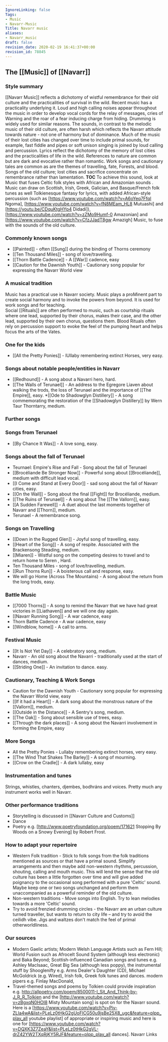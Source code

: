 ```yaml
---
IgnoreLinking: false
Tags:
- Music
- Navarr-Music
Title: Navarr music
aliases:
- Navarr_music
draft: false
revision_date: 2020-02-19 16:41:37+00:00
revision_id: 78845
---
```


## The [[Music]] of [[Navarr]]
### Style summary
[[Navarr Music]] reflects a dichotomy of wistful remembrance for their old culture and the practicalities of survival in the wild. Recent music has a practicality underlying it. Loud and high calling noises appear throughout the music in order to develop vocal cords for the relay of messages, cries of Warning and the roar of a fear inducing charge from hiding. Drumming is widely used for similar reasons. The sounds, in contrast to the melodic music of their old culture, are often harsh which reflects the Navarr attitude towards nature - not one of harmony but of dominance. Much of the music of their lost cities has changed over time to include primal sounds, for example, fast fiddle and pipes or soft unison singing is joined by loud calling and percussion. Lyrics reflect the dichotomy of the memory of lost cities and the practicalities of life in the wild. References to nature are common but are dark and evocative rather than romantic. Work songs and cautionary tales are common as are the themes of travelling, fate, Forests, and blood.  Songs of the old culture; lost cities and sacrifice concentrate on remembrance rather than lamentation.
__TOC__
To achieve this sound, look at Music that fuses Celtic folk styles with African and Amazonian sounds . Music can draw on Scottish, Irish, Greek, Galician, and Basque/French folk tunes as well Tolkienesque fantasy for lyrics, with added African-style percussion (such as [https://www.youtube.com/watch?v=A6oYeq7FfqI Ngoma], [https://www.youtube.com/watch?v=fN8MEam_HL8 Mutuashi] and [https://youtu.be/CDquKtgHYp4 Didadi]), [https://www.youtube.com/watch?v=zZMo9Humf-0 Amazonian] and [https://www.youtube.com/watch?v=CfzJJadT8gw Amazigh] Music, to fuse with the sounds of the old culture.
### Commonly known songs
* [[Painted]] - often [[Sung]] during the binding of Thorns ceremony 
* [[Ten Thousand Miles]] - song of love/travelling.
* [[Thorn Battle Cadence]]‎ - A [[War]] cadence, easy
* [[Caution for the Dawnish Youth]] - Cautionary song popular for expressing the Navarr World view
### A musical tradition
Music has a practical use in Navarr society.  Music plays a proMinent part to create social harmony and to invoke the powers from beyond. It is used for work songs and for teaching.  
Social [[Rituals]] are often performed to music, such as courtship rituals where one lead, supported by their chorus, makes their case, and the other lead, supported by their own chorus, questions them. 
Blood Rituals often rely on percussion support to evoke the feel of the pumping heart and helps focus the arts of the Vates.
### One for the kids
* [[All the Pretty Ponies]] - lUllaby remembering extinct Horses, very easy.
### Songs about notable people/entities in Navarr
* [[Redhound]] - A song about a Navarri hero, hard.
* [[The Walls of Terunael]] - An address to the Egregore Liaven about walking the trods, the loss of Terunael and the importance of [[The Empire]],  easy.
*[[Ode to Shadowglyn Distillery]] - A song commemorating the restoration of the [[Shadowglyn Distillery]] by Wern Taur Thorntarry, medium.
### Further songs
### Songs from Terunael
* [[By Chance It Was]] - A love song, easy.
### Songs about the fall of Terunael
* Teurnael: Empire's Rise and Fall - Song about the fall of Terunael
* [[Brocéliande Be Stronger Now]]‎ - Powerful song about [[Brocéliande]], medium with difficult lead vocal.
* [[I Come and Stand at Every Door]] - sad song about the fall of Navarr cities, easy.
* [[On the Wall]] - Song about the final [[Fight]] for Brocéliande, medium.
* [[The Ruins of Terunael]] - A song about The [[The Vallorn]], easy.
* [[A Sudden Farewell]] - A duet about the last moments together of Navarr and [[Thorn]], medium.
* Terunael - A remembrance song.
### Songs on Travelling
* [[Down in the Rugged Glen]] - Joyful song of travelling, easy.
* [[Heart of the Song]] - A song of respite. Associated with the Brackensong Steading, medium.
* [[Miaren]] - Wistful song on the competing desires to travel and to return home to Seren , Hard.
* Ten Thousand Miles - song of love/travelling, medium.
* [[Run Thorns Run]] - A boisterous call and response, easy.
* We will go Home (Across The Mountains) - A song about the return from the long trods, easy.
### Battle Music
* [[7000 Thorns]] - A song to remind the Navarr that we have had great victories in [[Liathaven]] and we will one day again. 
* [[Navarr Running Song]] - A war cadence, easy
* Thorn Battle Cadence‎ - A war cadence, easy
* [[Windblow, home]] - A call to arms.
### Festival Music
* [[It Is Not Yet Day]] - A celebratory song, medium.
* Navarr - An old song about the Navarri - traditionally used at the start of dances, medium.
* [[Striding One]]  - An invitation to dance. easy.
### Cautionary, Teaching & Work Songs
* Caution for the Dawnish Youth - Cautionary song popular for expressing the Navarr World view, easy
* [[If it had a Heart]] - A dark song about the monstrous nature of the [[Vallorn]], medium.
* [[Outside in the Distance]] - A Sentry's song, medium.
* [[The Oak]] - Song about sensible use of trees, easy.
* [[Through the dark places]] - A song about the Navarri involvement in forming the Empire, easy
### More Songs
* All the Pretty Ponies - Lullaby remembering extinct horses, very easy.
* [[The Wind That Shakes The Barley]] - A song of mourning.
* [[Crow on the Cradle]] - A dark lullaby, easy
### Instrumentation and tunes
Strings, whistles, chanters, djembes, bodhráns and voices.  Pretty much any instrument works well in Navarr.
### Other performance traditions
* Storytelling is discussed in [[Navarr Culture and Customs]]
* Dance
* Poetry e.g. [http://www.poetryfoundation.org/poem/171621 Stopping By Woods on a Snowy Evening] by Robert Frost.
### How to adapt your repertoire
* Western Folk tradition - Stick to folk songs from the folk traditions mentioned as sources or that have a primal sound. Simplify arrangements and then maybe add non-western rhythms, percussion, shouting, calling and mouth music. This will lend the sense that the old culture has been a little forgotten over time and will give added poignancy to the occasional song performed with a pure 'Celtic' sound. Maybe keep one or two songs unchanged and perform them unaccompanied as a powerful reminder of the old culture.
* Non-western traditions - Move songs into English.  Try to lean melodies towards a more 'Celtic' sound.
* Try to avoid frenzied drumming circles - the Navarr are an urban culture turned traveller, but wants to return to city life – and try to avoid the ceilidh vibe.  Jigs and waltzes don't match the feel of primal otherworldliness.
### Our sources
* Modern Gaelic artists; Modern Welsh Language Artists such as Fern Hill; World Fusion such as Afrocelt Sound System (although less electronic) and Baka Beyond;  Scottish-influenced Canadian songs and tunes e.g. Ashley MacIsaac, Great Big Sea (although less poppy), the instrumental stuff by Shooglenifty e.g. Arms Dealer's Daughter (CD), Michael McGoldrick (e.g. Wired), Irish folk, Greek folk tunes and dances. modern pipers e.g. Finlay MacDonald,
* Travel-themed songs and poems by Tolkien could provide inspiration e.g. http://allpoetry.com/poem/8500011-I_Sit_And_Think-by-J_R_R_Tolkien and the [http://www.youtube.com/watch?v=zBgxqN0HOI8 Misty Mountain song] is spot on for the Navarr sound.
Here is a [https://www.youtube.com/watch?v=Piv-ZLla4wA&list=PLeLz0tHkG2gUoFlCG50u9jsBe25X8_ugc&feature=plpp_play_all youtube playlist] of appropriate or inspiring music and here is one for [https://www.youtube.com/watch?v=DQXK3Z7ZeaY&list=PLeLz0tHkG2gVL-drZ42YW2TXqRjKY5RJF&feature=plpp_play_all dances].
Navarr Links